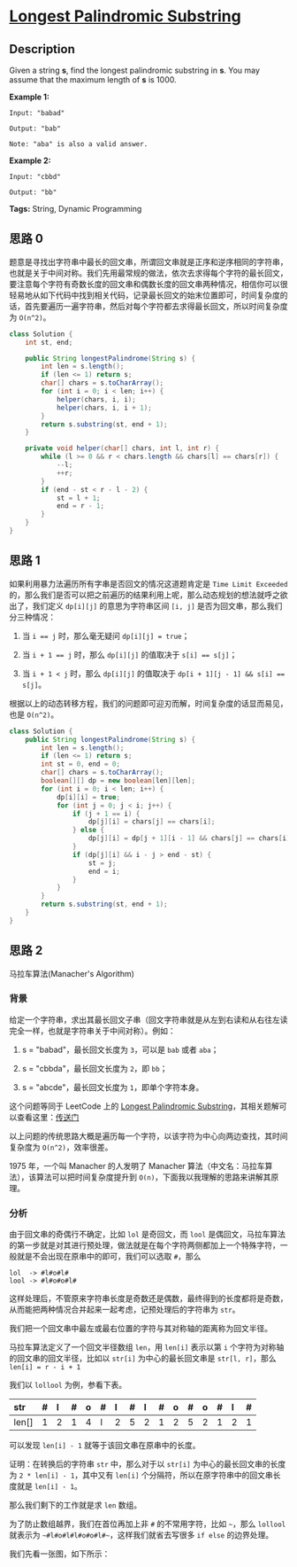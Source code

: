 # [Longest Palindromic Substring][title]

## Description

Given a string **s**, find the longest palindromic substring in **s**. You may assume that the maximum length of **s** is 1000.

**Example 1:**

```
Input: "babad"

Output: "bab"

Note: "aba" is also a valid answer.
```

**Example 2:**

```
Input: "cbbd"

Output: "bb"
```

**Tags:** String, Dynamic Programming


## 思路 0

题意是寻找出字符串中最长的回文串，所谓回文串就是正序和逆序相同的字符串，也就是关于中间对称。我们先用最常规的做法，依次去求得每个字符的最长回文，要注意每个字符有奇数长度的回文串和偶数长度的回文串两种情况，相信你可以很轻易地从如下代码中找到相关代码，记录最长回文的始末位置即可，时间复杂度的话，首先要遍历一遍字符串，然后对每个字符都去求得最长回文，所以时间复杂度为 `O(n^2)`。

```java
class Solution {
    int st, end;

    public String longestPalindrome(String s) {
        int len = s.length();
        if (len <= 1) return s;
        char[] chars = s.toCharArray();
        for (int i = 0; i < len; i++) {
            helper(chars, i, i);
            helper(chars, i, i + 1);
        }
        return s.substring(st, end + 1);
    }

    private void helper(char[] chars, int l, int r) {
        while (l >= 0 && r < chars.length && chars[l] == chars[r]) {
            --l;
            ++r;
        }
        if (end - st < r - l - 2) {
            st = l + 1;
            end = r - 1;
        }
    }
}
```


## 思路 1

如果利用暴力法遍历所有字串是否回文的情况这道题肯定是 `Time Limit Exceeded` 的，那么我们是否可以把之前遍历的结果利用上呢，那么动态规划的想法就呼之欲出了，我们定义 `dp[i][j]` 的意思为字符串区间 `[i, j]` 是否为回文串，那么我们分三种情况：

1. 当 `i == j` 时，那么毫无疑问 `dp[i][j] = true`；

2. 当 `i + 1 == j` 时，那么 `dp[i][j]` 的值取决于 `s[i] == s[j]`；

3. 当 `i + 1 < j` 时，那么 `dp[i][j]` 的值取决于 `dp[i + 1][j - 1] && s[i] == s[j]`。

根据以上的动态转移方程，我们的问题即可迎刃而解，时间复杂度的话显而易见，也是 `O(n^2)`。

```java
class Solution {
    public String longestPalindrome(String s) {
        int len = s.length();
        if (len <= 1) return s;
        int st = 0, end = 0;
        char[] chars = s.toCharArray();
        boolean[][] dp = new boolean[len][len];
        for (int i = 0; i < len; i++) {
            dp[i][i] = true;
            for (int j = 0; j < i; j++) {
                if (j + 1 == i) {
                    dp[j][i] = chars[j] == chars[i];
                } else {
                    dp[j][i] = dp[j + 1][i - 1] && chars[j] == chars[i];
                }
                if (dp[j][i] && i - j > end - st) {
                    st = j;
                    end = i;
                }
            }
        }
        return s.substring(st, end + 1);
    }
}
```


## 思路 2

马拉车算法(Manacher's Algorithm)

### 背景

给定一个字符串，求出其最长回文子串（回文字符串就是从左到右读和从右往左读完全一样，也就是字符串关于中间对称）。例如：

1. s = "babad"，最长回文长度为 `3`，可以是 `bab` 或者 `aba`；

2. s = "cbbda"，最长回文长度为 `2`，即 `bb`；

3. s = "abcde"，最长回文长度为 `1`，即单个字符本身。

这个问题等同于 LeetCode 上的 [Longest Palindromic Substring](https://leetcode.com/problems/longest-palindromic-substring)，其相关题解可以查看这里：[传送门](https://github.com/lxzmxl/Awesome-leetcode/blob/master/note/005/README.md)

以上问题的传统思路大概是遍历每一个字符，以该字符为中心向两边查找，其时间复杂度为 `O(n^2)`，效率很差。

1975 年，一个叫 Manacher 的人发明了 Manacher 算法（中文名：马拉车算法），该算法可以把时间复杂度提升到 `O(n)`，下面我以我理解的思路来讲解其原理。


### 分析

由于回文串的奇偶行不确定，比如 `lol` 是奇回文，而 `lool` 是偶回文，马拉车算法的第一步就是对其进行预处理，做法就是在每个字符两侧都加上一个特殊字符，一般就是不会出现在原串中的即可，我们可以选取 `#`，那么

```
lol  -> #l#o#l#
lool -> #l#o#o#l#
```

这样处理后，不管原来字符串长度是奇数还是偶数，最终得到的长度都将是奇数，从而能把两种情况合并起来一起考虑，记预处理后的字符串为 `str`。

我们把一个回文串中最左或最右位置的字符与其对称轴的距离称为回文半径。

马拉车算法定义了一个回文半径数组 `len`，用 `len[i]` 表示以第 `i` 个字符为对称轴的回文串的回文半径，比如以 `str[i]` 为中心的最长回文串是 `str[l, r]`，那么 `len[i] = r - i + 1`

我们以 `lollool` 为例，参看下表。

| str   | #    | l    | #    | o    | #    | l    | #    | l    | #    | o    | #    | o    | #    | l    | #    |
| :---  | :--- | :--- | :--- | :--- | :--- | :--- | :--- | :--- | :--- | :--- | :--- | :--- | :--- | :--- | :--- |
| len[] | 1    | 2    | 1    | 4    | l    | 2    | 5    | 2    | 1    | 2    | 5    | 2    | 1    | 2    | 1    |

可以发现 `len[i] - 1` 就等于该回文串在原串中的长度。

证明：在转换后的字符串 `str` 中，那么对于以 `str[i]` 为中心的最长回文串的长度为 `2 * len[i] - 1`，其中又有 `len[i]` 个分隔符，所以在原字符串中的回文串长度就是 `len[i] - 1`。

那么我们剩下的工作就是求 `len` 数组。

为了防止数组越界，我们在首位再加上非 `#` 的不常用字符，比如 `~`，那么 `lollool` 就表示为 `~#l#o#l#l#o#o#l#~`，这样我们就省去写很多 `if else` 的边界处理。

我们先看一张图，如下所示：



[title]: https://leetcode.com/problems/longest-palindromic-substring

